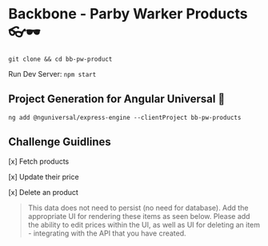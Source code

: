 # Backbone - Parby Warker Products 👓🕶

`git clone && cd bb-pw-product`

Run Dev Server: `npm start`

## Project Generation for Angular Universal 🌌

`ng add @nguniversal/express-engine --clientProject bb-pw-products`

## Challenge Guidlines

[x] Fetch products

[x] Update their price

[x] Delete an product

> This data does not need to persist (no need for database). Add the appropriate UI for rendering these items as seen below. Please add the ability to edit prices within the UI, as well as UI for deleting an item - integrating with the API that you have created.
